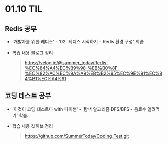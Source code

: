 <h1> 01.10 TIL </h1>

## Redis 공부

- '개발자를 위한 레디스' - '02. 레디스 시작하기 - Redis 환경 구성' 학습

- 학습 내용 블로그 정리
  > https://velog.io/@summer_today/Redis-%EC%84%A4%EC%B9%98-%EB%B0%8F-%EC%82%AC%EC%9A%A9%EB%B2%95%EC%9E%91%EC%84%B1%EC%A4%91


## 코딩 테스트 공부

- '이것이 코딩 테스트다 with 파이썬' - '탐색 알고리즘 DFS/BFS - 음료수 얼려먹기' 학습.

- 학습 내용 깃허브 정리
  > https://github.com/SummerToday/Coding_Test.git